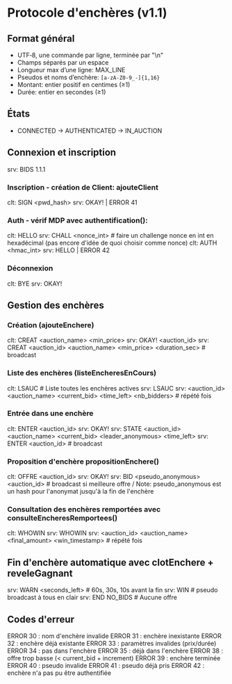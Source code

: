 # Protocole d'enchères (v1.1)

## Format général
- UTF‑8, une commande par ligne, terminée par "\n"
- Champs séparés par un espace
- Longueur max d’une ligne: MAX_LINE
- Pseudos et noms d’enchère: `[a-zA-Z0-9_-]{1,16}`
- Montant: entier positif en centimes (≥1)
- Durée: entier en secondes (≥1)

## États
- CONNECTED → AUTHENTICATED → IN_AUCTION

## Connexion et inscription
srv: BIDS 1.1.1

### Inscription - création de Client: ajouteClient
clt: SIGN <pseudo> <pwd_hash> <pubkey>
srv: OKAY! | ERROR 41

### Auth - vérif MDP avec authentification():
clt: HELLO <pseudo>
srv: CHALL <nonce_int> # faire un challenge nonce en int en hexadécimal (pas encore d'idée de quoi choisir comme nonce)
clt: AUTH <hmac_int>
srv: HELLO <pseudo> | ERROR 42

### Déconnexion
clt: BYE
srv: OKAY!

## Gestion des enchères

### Création (ajouteEnchere)
clt: CREAT <auction_name> <min_price> <increment> <duration>
srv: OKAY! <auction_id>
srv: CREAT <auction_id> <auction_name> <min_price> <increment> <duration_sec>  # broadcast

### Liste des enchères (listeEncheresEnCours)
clt: LSAUC                      # Liste toutes les enchères actives
srv: LSAUC <nb>
srv: <auction_id> <auction_name> <current_bid> <time_left> <nb_bidders>  # répété <nb> fois

### Entrée dans une enchère
clt: ENTER <auction_id>
 srv: OKAY!
srv: STATE <auction_id> <auction_name> <current_bid> <leader_anonymous> <time_left>
srv: ENTER <pseudo> <auction_id>  # broadcast

### Proposition d'enchère propositionEnchere()
clt: OFFRE <auction_id> <amount>
srv: OKAY!
srv: BID <pseudo_anonymous> <amount> <auction_id>  # broadcast si meilleure offre / Note: pseudo_anonymous est un hash pour l'anonymat jusqu'à la fin de l'enchère

### Consultation des enchères remportées avec consulteEncheresRemportees()
clt: WHOWIN
srv: WHOWIN <nb>
srv: <auction_id> <auction_name> <final_amount> <win_timestamp>  # répété <nb> fois

## Fin d'enchère automatique avec clotEnchere + reveleGagnant
srv: WARN <auction> <seconds_left>      # 60s, 30s, 10s avant la fin
srv: WIN <pseudo> <amount> <auction>    # pseudo broadcast à tous en clair
srv: END <auction> NO_BIDS              # Aucune offre

## Codes d'erreur
ERROR 30 : nom d'enchère invalide
ERROR 31 : enchère inexistante
ERROR 32 : enchère déjà existante
ERROR 33 : paramètres invalides (prix/durée)
ERROR 34 : pas dans l'enchère
ERROR 35 : déjà dans l'enchère
ERROR 38 : offre trop basse (< current_bid + increment)
ERROR 39 : enchère terminée
ERROR 40 : pseudo invalide
ERROR 41 : pseudo déjà pris
ERROR 42 : enchère n'a pas pu être authentifiée
